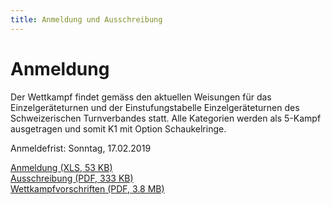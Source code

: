 ```yaml
---
title: Anmeldung und Ausschreibung
---
```


# Anmeldung

Der Wettkampf findet gemäss den aktuellen Weisungen für das Einzelgeräteturnen 
und der Einstufungstabelle Einzelgeräteturnen des Schweizerischen Turnverbandes
statt. Alle Kategorien werden als 5-Kampf ausgetragen und somit K1 mit Option 
Schaukelringe.

Anmeldefrist: Sonntag, 17.02.2019

<a href="/docs/AMEGTTu19_Anmeldung.xls" target="_blank">Anmeldung (XLS, 53 KB)</a>\
<a href="/docs/AMEGTTu19_Ausschreibung.pdf" target="_blank">Ausschreibung (PDF, 333 KB)</a>\
<a href="/docs/wettkampfvorschritengeraeteturnen-turner-2019.pdf" target="_blank">Wettkampfvorschriften (PDF, 3.8 MB)</a>
